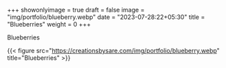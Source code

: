 +++
showonlyimage = true
draft = false
image = "img/portfolio/blueberry.webp"
date = "2023-07-28:22+05:30"
title = "Blueberries"
weight = 0
+++

Blueberries

<!--more-->
{{< figure src="https://creationsbysare.com/img/portfolio/blueberry.webp" title="Blueberries" >}}
